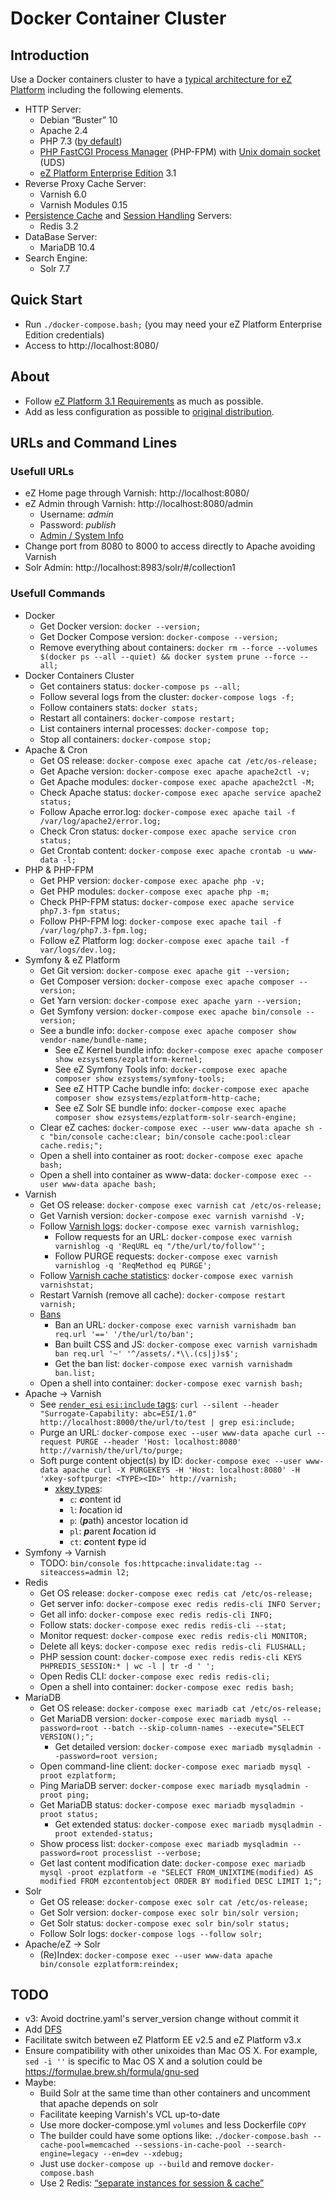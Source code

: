 Docker Container Cluster
========================

Introduction
------------

Use a Docker containers cluster to have a [typical architecture for eZ Platform](https://doc.ezplatform.com/en/3.1/guide/clustering/) including the following elements.
* HTTP Server:
  - Debian “Buster” 10
  - Apache 2.4
  - PHP 7.3 ([by default](https://packages.debian.org/buster/php/php))
  - [PHP FastCGI Process Manager](https://www.php.net/manual/install.fpm.php) (PHP-FPM) with [Unix domain socket](https://en.wikipedia.org/wiki/Unix_domain_socket) (UDS)
  - [eZ Platform Enterprise Edition](https://ez.no/Products/eZ-Platform-Enterprise-Edition) 3.1
* Reverse Proxy Cache Server:
  - Varnish 6.0
  - Varnish Modules 0.15
* [Persistence Cache](https://doc.ezplatform.com/en/3.1/guide/persistence_cache/) and [Session Handling](https://doc.ezplatform.com/en/3.1/guide/sessions/) Servers:
  - Redis 3.2
* DataBase Server:
  - MariaDB 10.4
* Search Engine:
  - Solr 7.7

Quick Start
-----------

* Run `./docker-compose.bash;` (you may need your eZ Platform Enterprise Edition credentials)
* Access to http://localhost:8080/

About
-----

* Follow [eZ Platform 3.1 Requirements](https://doc.ezplatform.com/en/3.1/getting_started/requirements/) as much as possible.
* Add as less configuration as possible to [original distribution](https://github.com/ezsystems/ezplatform-ee/tree/v2.5.9).

URLs and Command Lines
----------------------

### Usefull URLs
* eZ Home page through Varnish: http://localhost:8080/
* eZ Admin through Varnish: http://localhost:8080/admin
  - Username: *admin*
  - Password: *publish*
  * [Admin / System Info](http://localhost:8080/admin/systeminfo)
* Change port from 8080 to 8000 to access directly to Apache avoiding Varnish
* Solr Admin: http://localhost:8983/solr/#/collection1

### Usefull Commands
* Docker
  - Get Docker version: `docker --version;`
  - Get Docker Compose version: `docker-compose --version;`
  - Remove everything about containers: `docker rm --force --volumes $(docker ps --all --quiet) && docker system prune --force --all;`
* Docker Containers Cluster
  - Get containers status: `docker-compose ps --all;`
  - Follow several logs from the cluster: `docker-compose logs -f;`
  - Follow containers stats: `docker stats;`
  - Restart all containers: `docker-compose restart;`
  - List containers internal processes: `docker-compose top;`
  - Stop all containers: `docker-compose stop;`
* Apache & Cron
  - Get OS release: `docker-compose exec apache cat /etc/os-release;`
  - Get Apache version: `docker-compose exec apache apache2ctl -v;`
  - Get Apache modules: `docker-compose exec apache apache2ctl -M;`
  - Check Apache status: `docker-compose exec apache service apache2 status;`
  - Follow Apache error.log: `docker-compose exec apache tail -f /var/log/apache2/error.log;`
  - Check Cron status: `docker-compose exec apache service cron status;`
  - Get Crontab content: `docker-compose exec apache crontab -u www-data -l;`
* PHP & PHP-FPM
  - Get PHP version: `docker-compose exec apache php -v;`
  - Get PHP modules: `docker-compose exec apache php -m;`
  - Check PHP-FPM status: `docker-compose exec apache service php7.3-fpm status;`
  - Follow PHP-FPM log: `docker-compose exec apache tail -f /var/log/php7.3-fpm.log;`
  - Follow eZ Platform log: `docker-compose exec apache tail -f var/logs/dev.log;`
* Symfony & eZ Platform
  - Get Git version: `docker-compose exec apache git --version;`
  - Get Composer version: `docker-compose exec apache composer --version;`
  - Get Yarn version: `docker-compose exec apache yarn --version;`
  - Get Symfony version: `docker-compose exec apache bin/console --version;`
  - See a bundle info: `docker-compose exec apache composer show vendor-name/bundle-name;`
    - See eZ Kernel bundle info: `docker-compose exec apache composer show ezsystems/ezplatform-kernel;`
    - See eZ Symfony Tools info: `docker-compose exec apache composer show ezsystems/symfony-tools;`
    - See eZ HTTP Cache bundle info: `docker-compose exec apache composer show ezsystems/ezplatform-http-cache;`
    - See eZ Solr SE bundle info: `docker-compose exec apache composer show ezsystems/ezplatform-solr-search-engine;`
  - Clear eZ caches: `docker-compose exec --user www-data apache sh -c "bin/console cache:clear; bin/console cache:pool:clear cache.redis;";` 
  - Open a shell into container as root: `docker-compose exec apache bash;`
  - Open a shell into container as www-data: `docker-compose exec --user www-data apache bash;`
* Varnish
  - Get OS release: `docker-compose exec varnish cat /etc/os-release;`
  - Get Varnish version: `docker-compose exec varnish varnishd -V;`
  - Follow [Varnish logs](https://varnish-cache.org/docs/6.0/reference/varnishlog.html): `docker-compose exec varnish varnishlog;`
    - Follow requests for an URL: `docker-compose exec varnish varnishlog -q 'ReqURL eq "/the/url/to/follow"';`
    - Follow PURGE requests: `docker-compose exec varnish varnishlog -q 'ReqMethod eq PURGE';`
  - Follow [Varnish cache statistics](https://varnish-cache.org/docs/6.0/reference/varnishstat.html): `docker-compose exec varnish varnishstat;`
  - Restart Varnish (remove all cache): `docker-compose restart varnish;`
  - [Bans](https://varnish-cache.org/docs/trunk/users-guide/purging.html#bans)
    - Ban an URL: `docker-compose exec varnish varnishadm ban req.url '==' '/the/url/to/ban';`
    - Ban built CSS and JS: `docker-compose exec varnish varnishadm ban req.url '~' '^/assets/.*\\.(cs|j)s$';`
    - Get the ban list: `docker-compose exec varnish varnishadm ban.list;`
  - Open a shell into container: `docker-compose exec varnish bash;`
* Apache → Varnish
  - See [`render_esi` `esi:include` tags](https://symfony.com/doc/5.0/http_cache/esi.html): `curl --silent --header "Surrogate-Capability: abc=ESI/1.0" http://localhost:8000/the/url/to/test | grep esi:include;`
  - Purge an URL: `docker-compose exec --user www-data apache curl --request PURGE --header 'Host: localhost:8080' http://varnish/the/url/to/purge;`
  - Soft purge content object(s) by ID: `docker-compose exec --user www-data apache curl -X PURGEKEYS -H 'Host: localhost:8080' -H 'xkey-softpurge: <TYPE><ID>' http://varnish;`
    - [xkey types](https://github.com/ezsystems/ezplatform-http-cache/blob/v2.0.0/docs/using_tags.md#tags-in-use-in-this-bundle):
      - `c`: ***c***ontent id
      - `l`: ***l***ocation id
      - `p`: (***p***ath) ancestor location id
      - `pl`: ***p***arent ***l***ocation id
      - `ct`: ***c***ontent ***t***ype id
* Symfony → Varnish
  - TODO: `bin/console fos:httpcache:invalidate:tag --siteaccess=admin l2;`
* Redis
  - Get OS release: `docker-compose exec redis cat /etc/os-release;`
  - Get server info: `docker-compose exec redis redis-cli INFO Server;`
  - Get all info: `docker-compose exec redis redis-cli INFO;`
  - Follow stats: `docker-compose exec redis redis-cli --stat;`
  - Monitor request: `docker-compose exec redis redis-cli MONITOR;`
  - Delete all keys: `docker-compose exec redis redis-cli FLUSHALL;`
  - PHP session count: `docker-compose exec redis redis-cli KEYS PHPREDIS_SESSION:* | wc -l | tr -d ' ';`
  - Open Redis CLI: `docker-compose exec redis redis-cli;`
  - Open a shell into container: `docker-compose exec redis bash;`
* MariaDB
  - Get OS release: `docker-compose exec mariadb cat /etc/os-release;`
  - Get MariaDB version: `docker-compose exec mariadb mysql --password=root --batch --skip-column-names --execute="SELECT VERSION();";`
    - Get detailed version: `docker-compose exec mariadb mysqladmin --password=root version;`
  - Open command-line client: `docker-compose exec mariadb mysql -proot ezplatform;`
  - Ping MariaDB server: `docker-compose exec mariadb mysqladmin -proot ping;`
  - Get MariaDB status: `docker-compose exec mariadb mysqladmin -proot status;`
    - Get extended status: `docker-compose exec mariadb mysqladmin -proot extended-status;`
  - Show process list: `docker-compose exec mariadb mysqladmin --password=root processlist --verbose;`
  - Get last content modification date: `docker-compose exec mariadb mysql -proot ezplatform -e "SELECT FROM_UNIXTIME(modified) AS modified FROM ezcontentobject ORDER BY modified DESC LIMIT 1;";`
* Solr
  - Get OS release: `docker-compose exec solr cat /etc/os-release;`
  - Get Solr version: `docker-compose exec solr bin/solr version;`
  - Get Solr status: `docker-compose exec solr bin/solr status;`
  - Follow Solr logs: `docker-compose logs --follow solr;`
* Apache/eZ → Solr
  - (Re)Index: `docker-compose exec --user www-data apache bin/console ezplatform:reindex;`

TODO
----

* v3: Avoid doctrine.yaml's server_version change without commit it
* Add [DFS](https://doc.ezplatform.com/en/3.1/guide/clustering/#dfs-io-handler)
* Facilitate switch between eZ Platform EE v2.5 and eZ Platform v3.x
* Ensure compatibility with other unixoides than Mac OS X. For example, `sed -i ''` is specific to Mac OS X and a solution could be https://formulae.brew.sh/formula/gnu-sed
* Maybe:
  - Build Solr at the same time than other containers and uncomment that apache depends on solr
  - Facilitate keeping Varnish's VCL up-to-date  
  - Use more docker-compose.yml `volumes` and less Dockerfile `COPY`
  - The builder could have some options like: `./docker-compose.bash --cache-pool=memcached --sessions-in-cache-pool --search-engine=legacy --en=dev --xdebug;`
  - Just use `docker-compose up --build` and remove `docker-compose.bash`
  - Use 2 Redis: [“separate instances for session & cache”](https://doc.ezplatform.com/en/3.1/getting_started/requirements/#recommended-setups)
